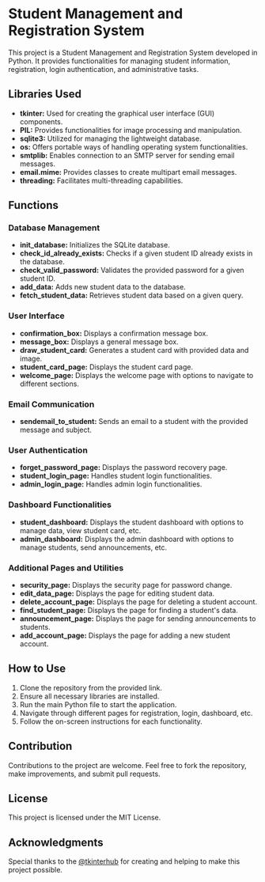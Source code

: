 # Student Management and Registration System

This project is a Student Management and Registration System developed in Python. It provides functionalities for managing student information, registration, login authentication, and administrative tasks.

## Libraries Used

- **tkinter:** Used for creating the graphical user interface (GUI) components.
- **PIL:** Provides functionalities for image processing and manipulation.
- **sqlite3:** Utilized for managing the lightweight database.
- **os:** Offers portable ways of handling operating system functionalities.
- **smtplib:** Enables connection to an SMTP server for sending email messages.
- **email.mime:** Provides classes to create multipart email messages.
- **threading:** Facilitates multi-threading capabilities.

## Functions

### Database Management

- **init_database:** Initializes the SQLite database.
- **check_id_already_exists:** Checks if a given student ID already exists in the database.
- **check_valid_password:** Validates the provided password for a given student ID.
- **add_data:** Adds new student data to the database.
- **fetch_student_data:** Retrieves student data based on a given query.

### User Interface

- **confirmation_box:** Displays a confirmation message box.
- **message_box:** Displays a general message box.
- **draw_student_card:** Generates a student card with provided data and image.
- **student_card_page:** Displays the student card page.
- **welcome_page:** Displays the welcome page with options to navigate to different sections.

### Email Communication

- **sendemail_to_student:** Sends an email to a student with the provided message and subject.

### User Authentication

- **forget_password_page:** Displays the password recovery page.
- **student_login_page:** Handles student login functionalities.
- **admin_login_page:** Handles admin login functionalities.

### Dashboard Functionalities

- **student_dashboard:** Displays the student dashboard with options to manage data, view student card, etc.
- **admin_dashboard:** Displays the admin dashboard with options to manage students, send announcements, etc.

### Additional Pages and Utilities

- **security_page:** Displays the security page for password change.
- **edit_data_page:** Displays the page for editing student data.
- **delete_account_page:** Displays the page for deleting a student account.
- **find_student_page:** Displays the page for finding a student's data.
- **announcement_page:** Displays the page for sending announcements to students.
- **add_account_page:** Displays the page for adding a new student account.

## How to Use

1. Clone the repository from the provided link.
2. Ensure all necessary libraries are installed.
3. Run the main Python file to start the application.
4. Navigate through different pages for registration, login, dashboard, etc.
5. Follow the on-screen instructions for each functionality.

## Contribution

Contributions to the project are welcome. Feel free to fork the repository, make improvements, and submit pull requests.

## License

This project is licensed under the MIT License.

## Acknowledgments

Special thanks to the [@tkinterhub](https://www.facebook.com/profile.php?id=100082985064588&_rdc=2&_rdr) for creating and helping to make this project possible.
